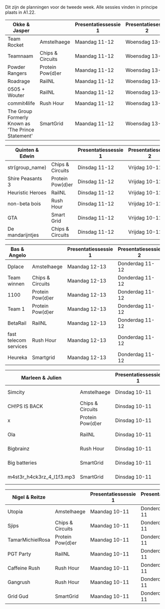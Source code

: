 Dit zijn de planningen voor de tweede week.
Alle sessies vinden in principe plaats in A1.22.

| Okke & Jasper                                      |                  | Presentatiessessie 1 | Presentatiesessie 2 | Voortgangsgesprek |
|----------------------------------------------------|------------------|----------------------|---------------------|-------------------|
| Team Rocket                                        | Amstelhaege      | Maandag 11-12        | Woensdag 13-14      | Maandag 10:00     |
| Teamnaam                                           | Chips & Circuits | Maandag 11-12        | Woensdag 13-14      | Maandag 10:30     |
| Powder Rangers                                     | Protein Pow(d)er | Maandag 11-12        | Woensdag 13-14      | Maandag 12:00     |
| Roadrage                                           | RailNL           | Maandag 11-12        | Woensdag 13-14      | Maandag 12:30     |
| 0505 + Wouter                                      | RailNL           | Maandag 11-12        | Woensdag 13-14      | Maandag 13:00     |
| commit4life                                        | Rush Hour        | Maandag 11-12        | Woensdag 13-14      | Maandag 13:30     |
| The Group Formerly Known as 'The Prince Statement' | SmartGrid        | Maandag 11-12        | Woensdag 13-14      | Maandag 14:00     |

| Quinten & Edwin                                    |                  | Presentatiessessie 1 | Presentatiesessie 2 | Voortgangsgesprek |
|----------------------------------------------------|------------------|----------------------|---------------------|-------------------|
| str(group_name)                                    | Chips & Circuits | Dinsdag 11-12        | Vrijdag 10-11       | Dinsdag 12:00     |
| Shire Peasants 3                                   | Protein Pow(d)er | Dinsdag 11-12        | Vrijdag 10-11       | Dinsdag 12:30     |
| Heuristic Heroes                                   | RailNL           | Dinsdag 11-12        | Vrijdag 10-11       | Dinsdag 13:00     |
| non-beta bois                                      | Rush Hour        | Dinsdag 11-12        | Vrijdag 10-11       | Vrijdag 11:00     |
| GTA                                                | Smart Grid       | Dinsdag 11-12        | Vrijdag 10-11       | Vrijdag 11:30     |
| De mandarijntjes                                   | Chips & Circuits | Dinsdag 11-12        | Vrijdag 10-11       | Vrijdag 12:00     |

| Bas & Angelo                                       |                  | Presentatiessessie 1 | Presentatiesessie 2 | Voortgangsgesprek |
|----------------------------------------------------|------------------|----------------------|---------------------|-------------------|
| Dplace                                             | Amstelhaege      | Maandag 12-13       | Donderdag 11-12     | Maandag 11:00    |
| Team winnen                                        | Chips & Circuits | Maandag 12-13       | Donderdag 11-12     | Maandag 11:30    |
| 1100                                               | Protein Pow(d)er | Maandag 12-13       | Donderdag 11-12     | Maandag 13:00    |
| Team 1                                             | Protein Pow(d)er | Maandag 12-13       | Donderdag 11-12     | Donderdag 12:00   |
| BetaRail                                           | RailNL           | Maandag 12-13       | Donderdag 11-12     | Donderdag 12:30   |
| fast telecom services                              | Rush Hour        | Maandag 12-13       | Donderdag 11-12     | Donderdag 13:00   |
| Heureka                                            | Smartgrid        | Maandag 12-13       | Donderdag 11-12     | Donderdag 13:30   |

| Marleen & Julien                                   |                  | Presentatiessessie 1 | Presentatiesessie 2 | Voortgangsgesprek |
|----------------------------------------------------|------------------|----------------------|---------------------|-------------------|
| Simcity                                            | Amstelhaege      | Dinsdag 10-11        | Donderdag 12-13     | Dinsdag 11:00     |
|  CH!PS IS BACK                                     | Chips & Circuits | Dinsdag 10-11        | Donderdag 12-13     | Dinsdag 11:30     |
| x                                                  | Protein Pow(d)er | Dinsdag 10-11        | Donderdag 12-13     | Dinsdag 12:00     |
| Ola                                                | RailNL           | Dinsdag 10-11        | Donderdag 12-13     | Dinsdag 12:30     |
| Bigbrainz                                          | Rush Hour        | Dinsdag 10-11        | Donderdag 12-13     | Donderdag 11:30   |
| Big batteries                                      | SmartGrid        | Dinsdag 10-11        | Donderdag 12-13     | Donderdag 12:00   |
| m4st3r_h4ck3rz_4_l1f3.mp3                          | SmartGrid        | Dinsdag 10-11        | Donderdag 13-14     | Donderdag 11:00   |

| Nigel & Reitze                                     |                  | Presentatiessessie 1 | Presentatiesessie 2 | Voortgangsgesprek |
|----------------------------------------------------|------------------|----------------------|---------------------|-------------------|
| Utopia                                             | Amstelhaege      | Maandag 10-11       | Donderdag 10-11     | Maandag 11:00    |
| Sjips                                              | Chips & Circuits | Maandag 10-11       | Donderdag 10-11     | Maandag 11:30    |
| TamarMichielRosa                                   | Protein Pow(d)er | Maandag 10-11       | Donderdag 10-11     | Maandag 12:00    |
| PGT Party                                          | RailNL           | Maandag 10-11       | Donderdag 10-11     | Maandag 12:30    |
| Caffeine Rush                                      | Rush Hour        | Maandag 10-11       | Donderdag 10-11     | Donderdag 11:00   |
| Gangrush                                           | Rush Hour        | Maandag 10-11       | Donderdag 10-11     | Donderdag 11:30   |
| Grid Gud                                           | SmartGrid        | Maandag 10-11       | Donderdag 10-11     | Donderdag 12:00   |
